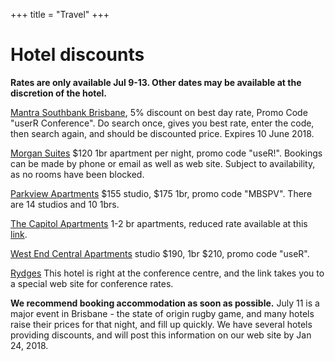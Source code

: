 +++
title = "Travel"
+++

# Hotel discounts

**Rates are only available Jul 9-13. Other dates may be available at the discretion of the hotel.**

[Mantra Southbank Brisbane](https://www.mantra.com.au/queensland/brisbane-and-surrounds/south-bank/accommodation/hotels/mantra-south-bank/), 5% discount on best day rate, Promo Code "userR Conference". Do search once, gives you best rate, enter the code, then search again, and should be discounted price. Expires 10 June 2018.

[Morgan Suites](http://morgansuites.com.au/ms/) $120 1br apartment per night, promo code "useR!". Bookings can be made by phone or email as well as web site. Subject to availability, as no rooms have been blocked. 

[Parkview Apartments](http://parkviewapartments.com.au) $155 studio,  $175 1br, promo code "MBSPV".  There are 14 studios and 10 1brs.

[The Capitol Apartments](http://www.thecapitolapartments.com.au) 1-2 br apartments, reduced rate available at this [link](http://www.thecapitolapartments.com.au/corporate-partners).

[West End Central Apartments](https://www.westendcentral.com.au) studio $190, 1br $210, promo code "useR".

[Rydges](https://www.rydges.com/private-page/user-conference/) This hotel is right at the conference centre, and the link takes you to a special web site for conference rates.

**We recommend booking accommodation as soon as possible.** July 11 is a major event in Brisbane - the state of origin rugby game, and many hotels raise their prices for that night, and fill up quickly. We have several hotels providing discounts, and will post this information on our web site by Jan 24, 2018. 
